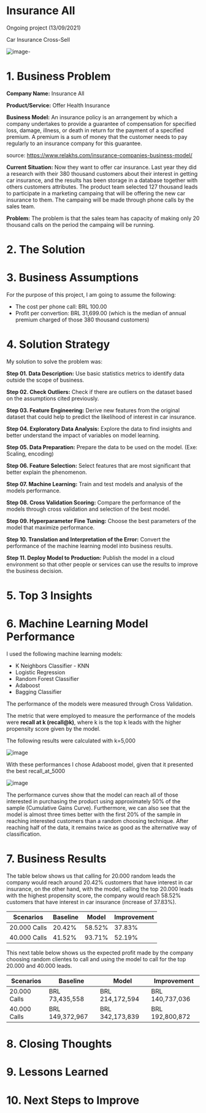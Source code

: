 # Insurance All

Ongoing project (13/09/2021)

Car Insurance Cross-Sell

![image](https://user-images.githubusercontent.com/72954917/133703422-1bc27912-6d98-4115-b1dc-87b9b5630463.png)-

# 1. Business Problem

**Company Name:** Insurance All

**Product/Service:** Offer Health Insurance

**Business Model:** An insurance policy is an arrangement by which a company undertakes to provide a guarantee of compensation for specified loss, damage, illness, or death in return for the payment of a specified premium. A premium is a sum of money that the customer needs to pay regularly to an insurance company for this guarantee.

source: https://www.relakhs.com/insurance-companies-business-model/

**Current Situation:** Now they want to offer car insurance. Last year they did a research with their 380 thousand customers about their interest in getting car insurance, and the results has been storage in a database together with others customers attributes.
The product team selected 127 thousand leads to participate in a marketing campaing that will be offering the new car insurance to them. The campaing will be made through phone calls by the sales team.

**Problem:** The problem is that the sales team has capacity of making only 20 thousand calls on the period the campaing will be running.
    
# 2. The Solution  
 
 
# 3. Business Assumptions
For the purpose of this project, I am going to assume the following:
- The cost per phone call: BRL 100.00
- Profit per convertion: BRL 31,699.00 (which is the median of annual premium charged of those 380 thousand customers)

# 4. Solution Strategy
My solution to solve the problem was:

**Step 01. Data Description:** Use basic statistics metrics to identify data outside the scope of business.

**Step 02. Check Outliers:** Check if there are outliers on the dataset based on the assumptions cited previously.

**Step 03. Feature Engineering:** Derive new features from the original dataset that could help to predict the likelihood of interest in car insurance.

**Step 04. Exploratory Data Analysis:** Explore the data to find insights and better understand the impact of variables on model learning.

**Step 05. Data Preparation:** Prepare the data to be used on the model. (Exe: Scaling, encoding)

**Step 06. Feature Selection:** Select features that are most significant that better explain the phenomenon.

**Step 07. Machine Learning:** Train and test models and analysis of the models performance.

**Step 08. Cross Validation Scoring:** Compare the performance of the models through cross validation and selection of the best model.

**Step 09. Hyperparameter Fine Tuning:** Choose the best parameters of the model that maximize performance.

**Step 10. Translation and Interpretation of the Error:** Convert the performance of the machine learning model into business results.

**Step 11. Deploy Model to Production:** Publish the model in a cloud environment so that other people or services can use the results to improve the business decision.

# 5. Top 3 Insights

# 6. Machine Learning Model Performance
I used the following machine learning models:

- K Neighbors Classifier - KNN
- Logistic Regression
- Random Forest Classifier
- Adaboost
- Bagging Classifier

The performance of the models were measured through Cross Validation.

The metric that were employed to measure the performance of the models were **recall at k (recall@k)**, where k is the top k leads with the higher propensity score given by the model.

The following results were calculated with k=5,000

![image](https://user-images.githubusercontent.com/72954917/133708205-8cc3b4d5-f890-43ef-adb7-fdd9867396ad.png)

With these performances I chose Adaboost model, given that it presented the best recall_at_5000

![image](https://user-images.githubusercontent.com/72954917/133708717-d6b459b1-a15c-4026-9e9a-5232c5272ef5.png)

The performance curves show that the model can reach all of those interested in purchasing the product using approximately 50% of the sample (Cumulative Gains Curve). Furthermore, we can also see that the model is almost three times better with the first 20% of the sample in reaching interested customers than a random choosing technique. After reaching half of the data, it remains twice as good as the alternative way of classification.

# 7. Business Results

The table below shows us that calling for 20.000 random leads the company would reach around 20.42% customers that have interest in car insurance, on the other hand, with the model, calling the top 20.000 leads with the highest propensity score, the company would reach 58.52% customers that have interest in car insurance (increase of 37.83%).

Scenarios | Baseline | Model | Improvement
--- | --- | --- | ---
20.000 Calls | 20.42% | 58.52%  | 37.83% 
40.000 Calls | 41.52% | 93.71% | 52.19%

This next table below shows us the expected profit made by the company choosing random clientes to call and using the model to call for the top 20.000 and 40.000 leads.

Scenarios | Baseline | Model | Improvement
--- | --- | --- | ---
20.000 Calls | BRL 73,435,558 | BRL 214,172,594 | BRL 140,737,036
40.000 Calls | BRL 149,372,967 | BRL 342,173,839 | BRL 192,800,872

# 8. Closing Thoughts

# 9. Lessons Learned

# 10. Next Steps to Improve



